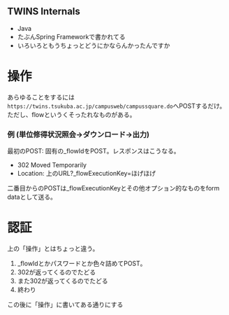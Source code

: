 TWINS Internals
---------------
- Java
- たぶんSpring Frameworkで書かれてる
- いろいろともうちょっとどうにかならんかったんですか

操作
====
あらゆることをするには`https://twins.tsukuba.ac.jp/campusweb/campussquare.do`へPOSTするだけ。
ただし、flowというくそったれなものがある。

### 例 (単位修得状況照会->ダウンロード->出力)
最初のPOST: 固有の_flowIdをPOST。レスポンスはこうなる。
- 302 Moved Temporarily
- Location: 上のURL?_flowExecutionKey=ほげほげ

二番目からのPOSTは_flowExecutionKeyとその他オプション的なものをform dataとして送る。

認証
====
上の「操作」とはちょっと違う。
  1. _flowIdとかパスワードとか色々詰めてPOST。
  2. 302が返ってくるのでたどる
  3. また302が返ってくるのでたどる
  4. 終わり

この後に「操作」に書いてある通りにする
